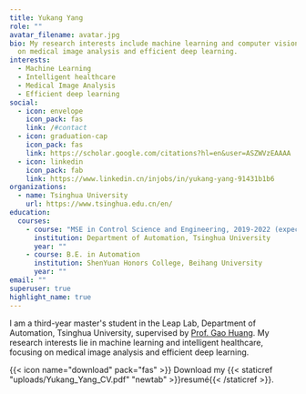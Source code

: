 ```yaml
---
title: Yukang Yang
role: ""
avatar_filename: avatar.jpg
bio: My research interests include machine learning and computer vision, mainly
  on medical image analysis and efficient deep learning.
interests:
  - Machine Learning
  - Intelligent healthcare
  - Medical Image Analysis
  - Efficient deep learning
social:
  - icon: envelope
    icon_pack: fas
    link: /#contact
  - icon: graduation-cap
    icon_pack: fas
    link: https://scholar.google.com/citations?hl=en&user=ASZWVzEAAAA
  - icon: linkedin
    icon_pack: fab
    link: https://www.linkedin.cn/injobs/in/yukang-yang-91431b1b6
organizations:
  - name: Tsinghua University
    url: https://www.tsinghua.edu.cn/en/
education:
  courses:
    - course: "MSE in Control Science and Engineering, 2019-2022 (expected) "
      institution: Department of Automation, Tsinghua University
      year: ""
    - course: B.E. in Automation
      institution: ShenYuan Honors College, Beihang University
      year: ""
email: ""
superuser: true
highlight_name: true
---
```

I am a third-year master's student in the Leap Lab, Department of Automation, Tsinghua University, supervised by [Prof. Gao Huang](http://www.gaohuang.net/). My research interests lie in machine learning and intelligent healthcare, focusing on medical image analysis and efficient deep learning.

{{< icon name="download" pack="fas" >}} Download my {{< staticref "uploads/Yukang_Yang_CV.pdf" "newtab" >}}resumé{{< /staticref >}}.